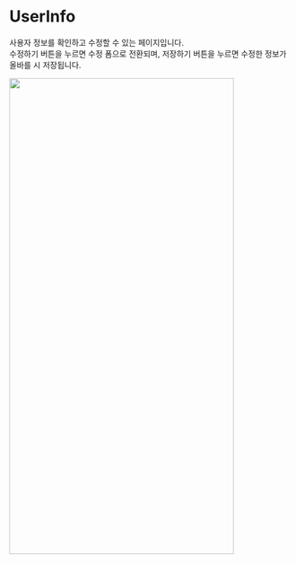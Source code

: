 # UserInfo

사용자 정보를 확인하고 수정할 수 있는 페이지입니다.<br />
수정하기 버튼을 누르면 수정 폼으로 전환되며, 저장하기 버튼을 누르면 수정한 정보가 올바를 시 저장됩니다.

<img width="400" height="848" src="https://github.com/softeerbootcamp-3rd/Team4-HansalChai/assets/37495809/2ca77ef7-3c8a-4a58-b917-4f8b5ba48f62">

